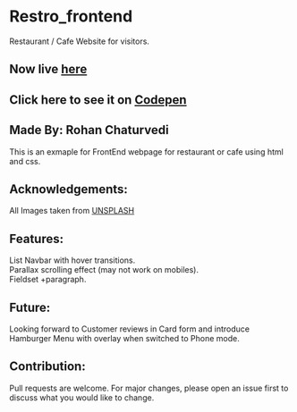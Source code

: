 # Restro_frontend
Restaurant / Cafe Website for visitors.

## Now live [here](https://cafe-by-idevrutahc.netlify.app)

## Click here to see it on [Codepen](https://codepen.io/Ridevrutahc/pen/qBmKmKg)  

## Made By: Rohan Chaturvedi
This is an exmaple for FrontEnd webpage for restaurant or cafe using html and css.  

## Acknowledgements:
All Images taken from [UNSPLASH](https://unsplash.com/)  

## Features:
List Navbar with hover transitions.  
Parallax scrolling effect (may not work on mobiles).  
Fieldset +paragraph.  

## Future:
Looking forward to Customer reviews in Card form and introduce Hamburger Menu with overlay when switched to Phone mode.

## Contribution:
Pull requests are welcome. For major changes, please open an issue first to discuss what you would like to change.  
